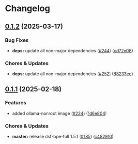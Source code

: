 # Changelog

## [0.1.2](https://github.com/miracum/util-images/compare/ollama-nonroot-v0.1.1...ollama-nonroot-v0.1.2) (2025-03-17)


### Bug Fixes

* **deps:** update all non-major dependencies ([#244](https://github.com/miracum/util-images/issues/244)) ([cd72e08](https://github.com/miracum/util-images/commit/cd72e08c33a8b618d1d1da2a2f0ba925866e804c))


### Chores & Updates

* **deps:** update all non-major dependencies ([#252](https://github.com/miracum/util-images/issues/252)) ([88233ec](https://github.com/miracum/util-images/commit/88233ecc8c253079fb474ce34ac18957eea9d609))

## [0.1.1](https://github.com/miracum/util-images/compare/ollama-nonroot-v0.1.0...ollama-nonroot-v0.1.1) (2025-02-18)


### Features

* added ollama-nonroot image ([#234](https://github.com/miracum/util-images/issues/234)) ([1d6e804](https://github.com/miracum/util-images/commit/1d6e804ecd775de79ad85c5b1681a7eb393058b6))


### Chores & Updates

* **master:** release dsf-bpe-full 1.5.1 ([#185](https://github.com/miracum/util-images/issues/185)) ([c482910](https://github.com/miracum/util-images/commit/c482910bc6099ede6c223b2444d3732b5a9f5214))
